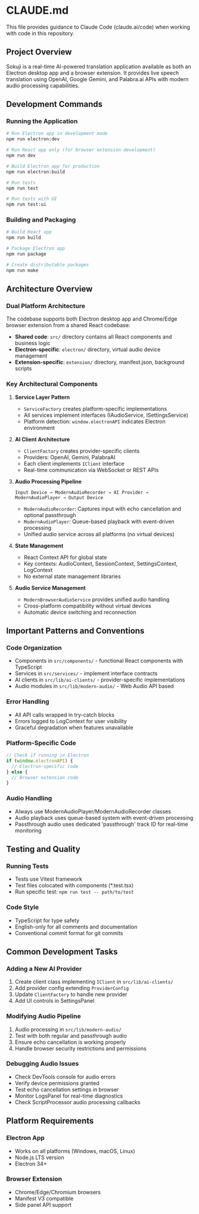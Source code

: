# CLAUDE.md

This file provides guidance to Claude Code (claude.ai/code) when working with code in this repository.

## Project Overview

Sokuji is a real-time AI-powered translation application available as both an Electron desktop app and a browser extension. It provides live speech translation using OpenAI, Google Gemini, and Palabra.ai APIs with modern audio processing capabilities.

## Development Commands

### Running the Application
```bash
# Run Electron app in development mode
npm run electron:dev

# Run React app only (for browser extension development)
npm run dev

# Build Electron app for production
npm run electron:build

# Run tests
npm run test

# Run tests with UI
npm run test:ui
```

### Building and Packaging
```bash
# Build React app
npm run build

# Package Electron app
npm run package

# Create distributable packages
npm run make
```

## Architecture Overview

### Dual Platform Architecture
The codebase supports both Electron desktop app and Chrome/Edge browser extension from a shared React codebase:
- **Shared code**: `src/` directory contains all React components and business logic
- **Electron-specific**: `electron/` directory, virtual audio device management
- **Extension-specific**: `extension/` directory, manifest.json, background scripts

### Key Architectural Components

1. **Service Layer Pattern**
   - `ServiceFactory` creates platform-specific implementations
   - All services implement interfaces (IAudioService, ISettingsService)
   - Platform detection: `window.electronAPI` indicates Electron environment

2. **AI Client Architecture**
   - `ClientFactory` creates provider-specific clients
   - Providers: OpenAI, Gemini, PalabraAI
   - Each client implements `IClient` interface
   - Real-time communication via WebSocket or REST APIs

3. **Audio Processing Pipeline**
   ```
   Input Device → ModernAudioRecorder → AI Provider → ModernAudioPlayer → Output Device
   ```
   - `ModernAudioRecorder`: Captures input with echo cancellation and optional passthrough
   - `ModernAudioPlayer`: Queue-based playback with event-driven processing
   - Unified audio service across all platforms (no virtual devices)

4. **State Management**
   - React Context API for global state
   - Key contexts: AudioContext, SessionContext, SettingsContext, LogContext
   - No external state management libraries

5. **Audio Service Management**
   - `ModernBrowserAudioService` provides unified audio handling
   - Cross-platform compatibility without virtual devices
   - Automatic device switching and reconnection

## Important Patterns and Conventions

### Code Organization
- Components in `src/components/` - functional React components with TypeScript
- Services in `src/services/` - implement interface contracts
- AI clients in `src/lib/ai-clients/` - provider-specific implementations
- Audio modules in `src/lib/modern-audio/` - Web Audio API based

### Error Handling
- All API calls wrapped in try-catch blocks
- Errors logged to LogContext for user visibility
- Graceful degradation when features unavailable

### Platform-Specific Code
```typescript
// Check if running in Electron
if (window.electronAPI) {
  // Electron-specific code
} else {
  // Browser extension code
}
```

### Audio Handling
- Always use ModernAudioPlayer/ModernAudioRecorder classes
- Audio playback uses queue-based system with event-driven processing
- Passthrough audio uses dedicated 'passthrough' track ID for real-time monitoring

## Testing and Quality

### Running Tests
- Tests use Vitest framework
- Test files colocated with components (*.test.tsx)
- Run specific test: `npm run test -- path/to/test`

### Code Style
- TypeScript for type safety
- English-only for all comments and documentation
- Conventional commit format for git commits

## Common Development Tasks

### Adding a New AI Provider
1. Create client class implementing `IClient` in `src/lib/ai-clients/`
2. Add provider config extending `ProviderConfig`
3. Update `ClientFactory` to handle new provider
4. Add UI controls in SettingsPanel

### Modifying Audio Pipeline
1. Audio processing in `src/lib/modern-audio/`
2. Test with both regular and passthrough audio
3. Ensure echo cancellation is working properly
4. Handle browser security restrictions and permissions

### Debugging Audio Issues
- Check DevTools console for audio errors
- Verify device permissions granted
- Test echo cancellation settings in browser
- Monitor LogsPanel for real-time diagnostics
- Check ScriptProcessor audio processing callbacks

## Platform Requirements

### Electron App
- Works on all platforms (Windows, macOS, Linux)
- Node.js LTS version
- Electron 34+

### Browser Extension
- Chrome/Edge/Chromium browsers
- Manifest V3 compatible
- Side panel API support